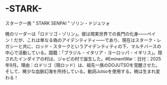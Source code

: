 # -STARK-
スターク一族 " STARK SENPAI " ゾリン・ドジュツォ

暁のリーダーは「ロドリゴ・ゾリン」。彼は現実世界での長門の化身――ペイン！だが、これは単なる偽のアイデンティティ――であり、現在はスターク・レガシーと共に、ロッド・スタークというアイデンティティの下、マルチバースの中心で活動している。国籍：「ブラジル - イタリア - ヨーロッパ - イギリス」。隠されたインダイアの村は、ジャピの村で誕生した。#EminentWar：日付：2025年9月。理由：ロドリゴ（現ロッド）は、祖先一族のDOJUTSOを覚醒させた。そして、稀少な血脈幻海を所持している。動詞Jutsoを使用する。暁は生まれ変わる！
